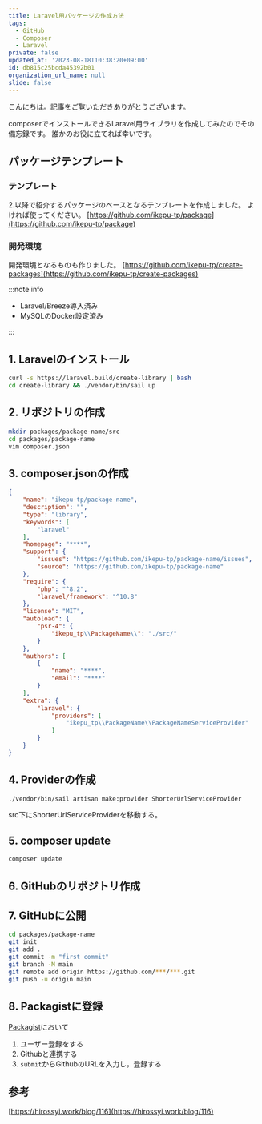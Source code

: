 ```yaml
---
title: Laravel用パッケージの作成方法
tags:
  - GitHub
  - Composer
  - Laravel
private: false
updated_at: '2023-08-18T10:38:20+09:00'
id: db815c25bcda45392b01
organization_url_name: null
slide: false
---
```

こんにちは。記事をご覧いただきありがとうございます。

composerでインストールできるLaravel用ライブラリを作成してみたのでその備忘録です。
誰かのお役に立てれば幸いです。

## パッケージテンプレート

### テンプレート

2.以降で紹介するパッケージのベースとなるテンプレートを作成しました。
よければ使ってください。
[https://github.com/ikepu-tp/package](https://github.com/ikepu-tp/package)

### 開発環境

開発環境となるものも作りました。
[https://github.com/ikepu-tp/create-packages](https://github.com/ikepu-tp/create-packages)

:::note info

- Laravel/Breeze導入済み
- MySQLのDocker設定済み

:::

## 1. Laravelのインストール

```bash
curl -s https://laravel.build/create-library | bash
cd create-library && ./vendor/bin/sail up
```

## 2. リポジトリの作成

```bash
mkdir packages/package-name/src
cd packages/package-name
vim composer.json
```

## 3. composer.jsonの作成

```json
{
    "name": "ikepu-tp/package-name",
    "description": "",
    "type": "library",
    "keywords": [
        "laravel"
    ],
    "homepage": "****",
    "support": {
        "issues": "https://github.com/ikepu-tp/package-name/issues",
        "source": "https://github.com/ikepu-tp/package-name"
    },
    "require": {
        "php": "^8.2",
        "laravel/framework": "^10.8"
    },
    "license": "MIT",
    "autoload": {
        "psr-4": {
            "ikepu_tp\\PackageName\\": "./src/"
        }
    },
    "authors": [
        {
            "name": "****",
            "email": "****"
        }
    ],
    "extra": {
        "laravel": {
            "providers": [
                "ikepu_tp\\PackageName\\PackageNameServiceProvider"
            ]
        }
    }
}

```

## 4. Providerの作成

```bash
./vendor/bin/sail artisan make:provider ShorterUrlServiceProvider
```

src下にShorterUrlServiceProviderを移動する。

## 5. composer update

```bash
composer update
```

## 6. GitHubのリポジトリ作成

## 7. GitHubに公開

```bash
cd packages/package-name
git init
git add .
git commit -m "first commit"
git branch -M main
git remote add origin https://github.com/***/***.git
git push -u origin main
```

## 8. Packagistに登録

[Packagist](https://packagist.org/register/)において

1. ユーザー登録をする
1. Githubと連携する
1. `submit`からGithubのURLを入力し，登録する

## 参考

[https://hirossyi.work/blog/116](https://hirossyi.work/blog/116)
